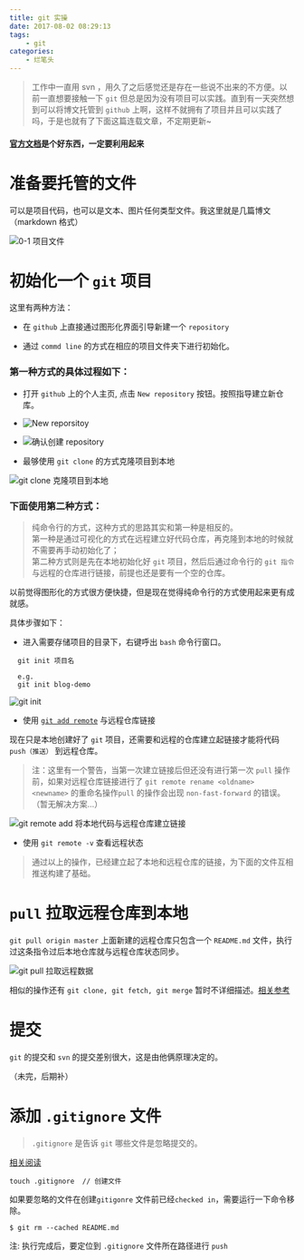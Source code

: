 ```yaml
---
title: git 实操
date: 2017-08-02 08:29:13
tags:
    - git
categories:
    - 烂笔头
---
```



> 工作中一直用 svn ，用久了之后感觉还是存在一些说不出来的不方便。以前一直想要接触一下 `git` 但总是因为没有项目可以实践。直到有一天突然想到可以将博文托管到 `github` 上啊，这样不就拥有了项目并且可以实践了吗，于是也就有了下面这篇连载文章，不定期更新~

<!--more-->

#### **[官方文档](https://help.github.com/)是个好东西，一定要利用起来**

# **准备要托管的文件**

可以是项目代码，也可以是文本、图片任何类型文件。我这里就是几篇博文（markdown 格式）

![0-1 项目文件](https://myblog-static.oss-cn-beijing.aliyuncs.com/post-imgs/git%E5%AE%9E%E6%93%8D/0-1%20%E9%A1%B9%E7%9B%AE%E6%96%87%E4%BB%B6.png)

# **初始化一个 `git` 项目**

这里有两种方法：

  - 在 `github` 上直接通过图形化界面引导新建一个 `repository`

  - 通过 `commd line` 的方式在相应的项目文件夹下进行初始化。


### **第一种方式的具体过程如下：**

  - 打开 `github` 上的个人主页, 点击 `New repository` 按钮。按照指导建立新仓库。

  - ![New reporsitoy](https://myblog-static.oss-cn-beijing.aliyuncs.com/post-imgs/git%E5%AE%9E%E6%93%8D/1-%201%20%E5%88%9D%E5%A7%8B%E5%8C%96%20git%20%E9%A1%B9%E7%9B%AE.png)

  - ![确认创建 repository](https://myblog-static.oss-cn-beijing.aliyuncs.com/post-imgs/git%E5%AE%9E%E6%93%8D/1-%202%20%E5%88%9B%E5%BB%BA%20reposito.png)

  - 最够使用 `git clone` 的方式克隆项目到本地

  ![git clone 克隆项目到本地](https://myblog-static.oss-cn-beijing.aliyuncs.com/post-imgs/git%E5%AE%9E%E6%93%8D/1%20-3%20git%20clone.png?x-oss-process=style/blogImg-watermark)


### **下面使用第二种方式：**

  >纯命令行的方式，这种方式的思路其实和第一种是相反的。<br/>
  第一种是通过可视化的方式在远程建立好代码仓库，再克隆到本地的时候就不需要再手动初始化了；<br/>
  第二种方式则是先在本地初始化好 `git` 项目，然后后通过命令行的 `git 指令` 与远程的仓库进行链接，前提也还是要有一个空的仓库。

  以前觉得图形化的方式很方便快捷，但是现在觉得纯命令行的方式使用起来更有成就感。

  具体步骤如下：

  - 进入需要存储项目的目录下，右键呼出 `bash` 命令行窗口。

  ```
    git init 项目名

    e.g.
    git init blog-demo
  ```

  ![git init](https://myblog-static.oss-cn-beijing.aliyuncs.com/post-imgs/git%E5%AE%9E%E6%93%8D/1-4%20git%20init.png?x-oss-process=style/blogImg-watermark)

- 使用 [`git add remote`](https://help.github.com/articles/adding-a-remote/) 与远程仓库链接

现在只是本地创建好了 `git` 项目，还需要和远程的仓库建立起链接才能将代码 `push（推送）` 到远程仓库。

> 注：这里有一个警告，当第一次建立链接后但还没有进行第一次 `pull` 操作前，如果对远程仓库链接进行了 `git remote rename <oldname> <newname>` 的重命名操作`pull` 的操作会出现 `non-fast-forward` 的错误。（暂无解决方案...）



![git remote add 将本地代码与远程仓库建立链接](https://myblog-static.oss-cn-beijing.aliyuncs.com/post-imgs/git%E5%AE%9E%E6%93%8D/1-5%20git%20remote.png?x-oss-process=style/blogImg-watermark)

- 使用 `git remote -v` 查看远程状态

> 通过以上的操作，已经建立起了本地和远程仓库的链接，为下面的文件互相推送构建了基础。

# **`pull` 拉取远程仓库到本地**

`git pull origin master` 上面新建的远程仓库只包含一个 `README.md` 文件，执行过这条指令过后本地仓库就与远程仓库状态同步。

![git pull 拉取远程数据](https://myblog-static.oss-cn-beijing.aliyuncs.com/post-imgs/git%E5%AE%9E%E6%93%8D/2%20-%201%20git%20pull.png?x-oss-process=style/blogImg-watermark)

相似的操作还有 `git clone, git fetch, git merge` 暂时不详细描述。[相关参考](https://help.github.com/articles/fetching-a-remote/)

# **提交**

`git` 的提交和 `svn` 的提交差别很大，这是由他俩原理决定的。

（未完，后期补）

# **添加 `.gitignore` 文件**

> `.gitignore` 是告诉 `git` 哪些文件是忽略提交的。



[相关阅读](https://help.github.com/articles/ignoring-files/)

```
touch .gitignore  // 创建文件
```

如果要忽略的文件在创建`gitigonre` 文件前已经`checked in`，需要运行一下命令移除。

`$ git rm --cached README.md`

注: 执行完成后，要定位到 `.gitignore` 文件所在路径进行 `push`















